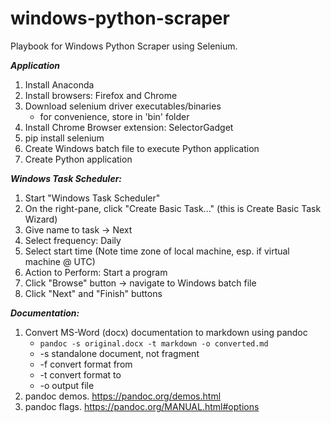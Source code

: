 # windows-python-scraper
Playbook for Windows Python Scraper using Selenium.

***Application***
1. Install Anaconda
1. Install browsers: Firefox and Chrome
1. Download selenium driver executables/binaries
    * for convenience, store in 'bin' folder
1. Install Chrome Browser extension: SelectorGadget
1. pip install selenium
1. Create Windows batch file to execute Python application
1. Create Python application

***Windows Task Scheduler:***
1. Start "Windows Task Scheduler"
1. On the right-pane, click "Create Basic Task..." (this is Create Basic Task Wizard)
1. Give name to task -> Next
1. Select frequency: Daily
1. Select start time (Note time zone of local machine, esp. if virtual machine @ UTC)
1. Action to Perform: Start a program
1. Click "Browse" button -> navigate to Windows batch file
1. Click "Next" and "Finish" buttons

***Documentation:***
1. Convert MS-Word (docx) documentation to markdown using pandoc
    * `pandoc -s original.docx -t markdown -o converted.md`
    * -s standalone document, not fragment
    * -f convert format from
    * -t convert format to
    * -o output file
1. pandoc demos.  https://pandoc.org/demos.html
1. pandoc flags.  https://pandoc.org/MANUAL.html#options

